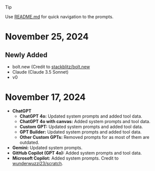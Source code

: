 > [!TIP]
> Use [README.md](README.md#categories) for quick navigation to the prompts.

# November 25, 2024

## Newly Added
- bolt.new (Credit to [stackblitz/bolt.new](https://github.com/stackblitz/bolt.new)
- Claude (Claude 3.5 Sonnet)
- v0

# November 17, 2024

- **ChatGPT**
  - **ChatGPT 4o:** Updated system prompts and added tool data.
  - **ChatGPT 4o with canvas:** Added system prompts and tool data.
  - **Custom GPT:** Updated system prompts and added tool data.
  - **GPT Builder:** Updated system prompts and added tool data.
  - **Other Custom GPTs:** Removed prompts for as most of them are outdated.
- **Gemini:** Updated system prompts.
- **GitHub Copilot (GPT 4o):** Added system prompts and tool data.
- **Microsoft Copilot:** Added system prompts. Credit to [wunderwuzzi23/scratch](https://github.com/wunderwuzzi23/scratch).
